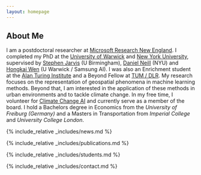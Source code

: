 ```yaml
---
layout: homepage
---
```


## About Me

I am a postdoctoral researcher at <a href="https://www.microsoft.com/en-us/research/lab/microsoft-research-new-england">Microsoft Research New England</a>. I completed my PhD at the <a href="http://www.wisc.warwick.ac.uk/">University of Warwick</a> and <a href="https://wp.nyu.edu/ml4good/">New York University</a>, supervised by <a href="https://www.birmingham.ac.uk/staff/profiles/eps/jarvis-stephen.aspx">Stephen Jarvis</a> (U Birmingham), <a href="https://cs.nyu.edu/~neill/">Daniel Neill</a> (NYU) and <a href="https://hongkaiw.github.io/">Hongkai Wen</a> (U Warwick / Samsung AI). I was also an Enrichment student at the <a href="https://turing.ac.uk">Alan Turing Institute</a> and a Beyond Fellow at <a href="https://ai4eo.de/">TUM / DLR</a>. My research focuses on the representation of geospatial phenomena in machine learning methods. Beyond that, I am interested in the application of these methods in urban environments and to tackle climate change. In my free time, I volunteer for <a href="https://climatechange.ai">Climate Change AI</a> and currently serve as a member of the board. I hold a Bachelors degree in Economics from the <em>University of Freiburg (Germany)</em> and a Masters in Transportation from <em>Imperial College</em> and <em>University College London</em>.

{% include_relative _includes/news.md %}

{% include_relative _includes/publications.md %}

<!-- {% include_relative _includes/service.md %} -->

{% include_relative _includes/students.md %}

{% include_relative _includes/contact.md %}